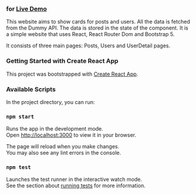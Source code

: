 ### for [Live Demo](https://posts-users.netlify.app/)

This website aims to show cards for posts and users. All the data is fetched from the Dummy API. The data is stored in the state of the component. It is a simple website that uses React, React Router Dom and Bootstrap 5.

It consists of three main pages: Posts, Users and UserDetail pages.

### Getting Started with Create React App

This project was bootstrapped with [Create React App](https://github.com/facebook/create-react-app).

### Available Scripts

In the project directory, you can run:

### `npm start`

Runs the app in the development mode.\
Open [http://localhost:3000](http://localhost:3000) to view it in your browser.

The page will reload when you make changes.\
You may also see any lint errors in the console.

### `npm test`

Launches the test runner in the interactive watch mode.\
See the section about [running tests](https://facebook.github.io/create-react-app/docs/running-tests) for more information.
